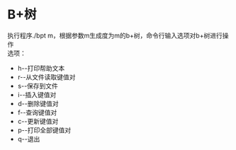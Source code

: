 # B+树
执行程序./bpt m，根据参数m生成度为m的b+树，命令行输入选项对b+树进行操作  
选项：
* h--打印帮助文本
* r--从文件读取键值对
* s--保存到文件
* i--插入键值对
* d--删除键值对
* f--查询键值对
* c--更新键值对
* p--打印全部键值对
* q--退出